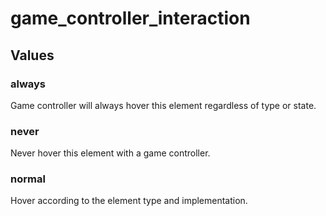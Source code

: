 # game_controller_interaction

## Values

### always

Game controller will always hover this element regardless of type or state.

### never

Never hover this element with a game controller.

### normal

Hover according to the element type and implementation.

